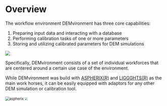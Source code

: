 # Overview

The workflow environment DEMvironment has three core capabilities:

1. Preparing input data and interacting with a database
2. Performing calibration tasks of one or more parameters
3. Storing and utilizing calibrated parameters for DEM simulations

<img src="C:\Users\Orangepanda\workflowenv\workflowenv\images\overview.png" style="zoom:95%;" />

Specifically, DEMvironment consists of a set of individual workforces that are centered around a certain use case of the environment.

While DEMvironment was build with [ASPHERIX(R)](https://www.aspherix-dem.com/) and [LIGGGHTS(R)](https://www.cfdem.com/liggghts-open-source-discrete-element-method-particle-simulation-code#:~:text=LIGGGHTS%20is%20an%20Open%20Source,the%20field%20of%20Molecular%20Dynamics.) as the main work horses, it can be easily equipped with adaptors for any other DEM simulation or calibration tool.

<img src="C:\Users\Orangepanda\workflowenv\workflowenv\images\aspherix_logo.png" alt="aspherix" style="zoom:80%;" />

<img src="C:\Users\Orangepanda\workflowenv\workflowenv\images\liggghts.png" style="zoom: 50%;" /> 

